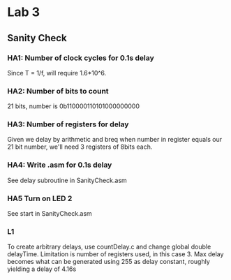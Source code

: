 # Lab 3

## Sanity Check

### HA1: Number of clock cycles for 0.1s delay

Since T = 1/f, will require 1.6*10^6.

### HA2: Number of bits to count

21 bits, number is 0b110000110101000000000

### HA3: Number of registers for delay

Given we delay by arithmetic and breq when number in register
equals our 21 bit number, we'll need 3 registers of 8bits each.

### HA4: Write .asm for 0.1s delay

See delay subroutine in SanityCheck.asm

### HA5 Turn on LED 2

See start in SanityCheck.asm

### L1

To create arbitrary delays, use countDelay.c and change global double delayTime. Limitation is number of registers
used, in this case 3. Max delay becomes what can be generated using 255 as delay constant, roughly yielding a delay of 4.16s
